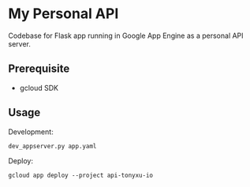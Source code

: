 # My Personal API

Codebase for Flask app running in Google App Engine as a personal API server.

## Prerequisite

- gcloud SDK

## Usage

Development:

```
dev_appserver.py app.yaml
```

Deploy:

```
gcloud app deploy --project api-tonyxu-io
```